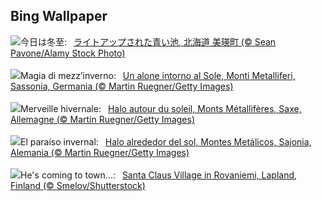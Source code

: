 ## Bing Wallpaper
![](https://www.bing.com/th?id=OHR.BluePond2024_JA-JP2198755551_UHD.jpg&w=1000)今日は冬至:&nbsp;&ensp;[ライトアップされた青い池, 北海道 美瑛町 (© Sean Pavone/Alamy Stock Photo)](https://www.bing.com/th?id=OHR.BluePond2024_JA-JP2198755551_UHD.jpg)
<br><br/>
![](https://www.bing.com/th?id=OHR.SolsticeHalo_IT-IT8535598523_UHD.jpg&w=1000)Magia di mezz’inverno:&nbsp;&ensp;[Un alone intorno al Sole, Monti Metalliferi, Sassonia, Germania (© Martin Ruegner/Getty Images)](https://www.bing.com/th?id=OHR.SolsticeHalo_IT-IT8535598523_UHD.jpg)
<br><br/>
![](https://www.bing.com/th?id=OHR.SolsticeHalo_FR-FR4955312327_UHD.jpg&w=1000)Merveille hivernale:&nbsp;&ensp;[Halo autour du soleil, Monts Métallifères, Saxe, Allemagne (© Martin Ruegner/Getty Images)](https://www.bing.com/th?id=OHR.SolsticeHalo_FR-FR4955312327_UHD.jpg)
<br><br/>
![](https://www.bing.com/th?id=OHR.SolsticeHalo_ES-ES1500540396_UHD.jpg&w=1000)El paraíso invernal:&nbsp;&ensp;[Halo alrededor del sol, Montes Metálicos, Sajonia, Alemania (© Martin Ruegner/Getty Images)](https://www.bing.com/th?id=OHR.SolsticeHalo_ES-ES1500540396_UHD.jpg)
<br><br/>
![](https://www.bing.com/th?id=OHR.SantaClausVillage_EN-GB5411562669_UHD.jpg&w=1000)He's coming to town...:&nbsp;&ensp;[Santa Claus Village in Rovaniemi, Lapland, Finland (© Smelov/Shutterstock)](https://www.bing.com/th?id=OHR.SantaClausVillage_EN-GB5411562669_UHD.jpg)
<br><br/>

